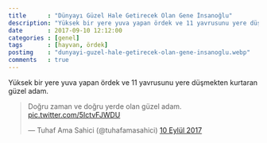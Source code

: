 ```yaml
---
title      : "Dünyayı Güzel Hale Getirecek Olan Gene İnsanoğlu"
description: "Yüksek bir yere yuva yapan ördek ve 11 yavrusunu yere düşmekten kurtaran güzel adam."
date       : 2017-09-10 12:12:00
categories : [genel]
tags       : [hayvan, ördek]
postimg    : "dunyayi-guzel-hale-getirecek-olan-gene-insanoglu.webp"
comments   : true
---
```


Yüksek bir yere yuva yapan ördek ve 11 yavrusunu yere düşmekten kurtaran güzel adam. 

<blockquote class="twitter-tweet" data-lang="tr"><p lang="tr" dir="ltr">Doğru zaman ve doğru yerde olan güzel adam. <a href="https://t.co/5IctvFJWDU">pic.twitter.com/5IctvFJWDU</a></p>&mdash; Tuhaf Ama Sahici (@tuhafamasahici) <a href="https://twitter.com/tuhafamasahici/status/906857195509346305">10 Eylül 2017</a></blockquote>
<script async src="//platform.twitter.com/widgets.js" charset="utf-8"></script>

